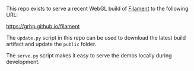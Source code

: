 This repo exists to serve a recent WebGL build of
[Filament](https://github.com/google/filament) to the following URL:

https://grhp.github.io/filament

The `update.py` script in this repo can be used to download the latest build artifact and update
the `public` folder.

The `serve.py` script makes it easy to serve the demos locally during development.
